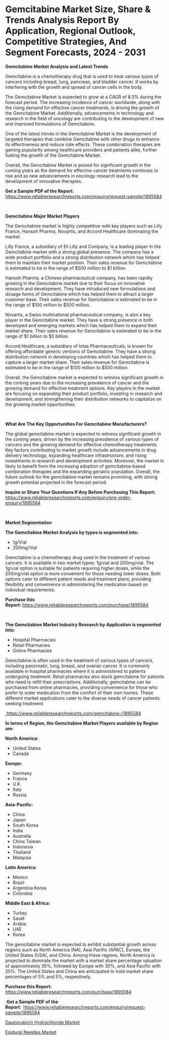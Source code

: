 <p><h1>Gemcitabine Market Size, Share & Trends Analysis Report By Application, Regional Outlook, Competitive Strategies, And Segment Forecasts, 2024 - 2031</h1></p><p><strong>Gemcitabine Market Analysis and Latest Trends</strong></p>
<p><p>Gemcitabine is a chemotherapy drug that is used to treat various types of cancers including breast, lung, pancreas, and bladder cancer. It works by interfering with the growth and spread of cancer cells in the body.</p><p>The Gemcitabine Market is expected to grow at a CAGR of 8.3% during the forecast period. The increasing incidence of cancer worldwide, along with the rising demand for effective cancer treatments, is driving the growth of the Gemcitabine Market. Additionally, advancements in technology and research in the field of oncology are contributing to the development of new and improved formulations of Gemcitabine.</p><p>One of the latest trends in the Gemcitabine Market is the development of targeted therapies that combine Gemcitabine with other drugs to enhance its effectiveness and reduce side effects. These combination therapies are gaining popularity among healthcare providers and patients alike, further fueling the growth of the Gemcitabine Market.</p><p>Overall, the Gemcitabine Market is poised for significant growth in the coming years as the demand for effective cancer treatments continues to rise and as new advancements in oncology research lead to the development of innovative therapies.</p></p>
<p><strong>Get a Sample PDF of the Report:&nbsp;</strong> <a href="https://www.reliableresearchreports.com/enquiry/request-sample/1895584">https://www.reliableresearchreports.com/enquiry/request-sample/1895584</a></p>
<p>&nbsp;</p>
<p><strong>Gemcitabine Major Market Players</strong></p>
<p><p>The Gemcitabine market is highly competitive with key players such as Lilly France, Hansoh Pharma, Novartis, and Accord Healthcare dominating the market. </p><p>Lilly France, a subsidiary of Eli Lilly and Company, is a leading player in the Gemcitabine market with a strong global presence. The company has a wide product portfolio and a strong distribution network which has helped them to maintain their market position. Their sales revenue for Gemcitabine is estimated to be in the range of $500 million to $1 billion.</p><p>Hansoh Pharma, a Chinese pharmaceutical company, has been rapidly growing in the Gemcitabine market due to their focus on innovative research and development. They have introduced new formulations and dosage forms of Gemcitabine which has helped them to attract a larger customer base. Their sales revenue for Gemcitabine is estimated to be in the range of $100 million to $500 million.</p><p>Novartis, a Swiss multinational pharmaceutical company, is also a key player in the Gemcitabine market. They have a strong presence in both developed and emerging markets which has helped them to expand their market share. Their sales revenue for Gemcitabine is estimated to be in the range of $1 billion to $5 billion.</p><p>Accord Healthcare, a subsidiary of Intas Pharmaceuticals, is known for offering affordable generic versions of Gemcitabine. They have a strong distribution network in developing countries which has helped them to capture a larger market share. Their sales revenue for Gemcitabine is estimated to be in the range of $100 million to $500 million.</p><p>Overall, the Gemcitabine market is expected to witness significant growth in the coming years due to the increasing prevalence of cancer and the growing demand for effective treatment options. Key players in the market are focusing on expanding their product portfolio, investing in research and development, and strengthening their distribution networks to capitalize on the growing market opportunities.</p></p>
<p>&nbsp;</p>
<p><strong>What Are The Key Opportunities For Gemcitabine Manufacturers?</strong></p>
<p><p>The global gemcitabine market is expected to witness significant growth in the coming years, driven by the increasing prevalence of various types of cancers and the growing demand for effective chemotherapy treatments. Key factors contributing to market growth include advancements in drug delivery technology, expanding healthcare infrastructure, and rising investments in research and development activities. Moreover, the market is likely to benefit from the increasing adoption of gemcitabine-based combination therapies and the expanding geriatric population. Overall, the future outlook for the gemcitabine market remains promising, with strong growth potential projected in the forecast period.</p></p>
<p><strong>Inquire or Share Your Questions If Any Before Purchasing This Report:</strong> <a href="https://www.reliableresearchreports.com/enquiry/pre-order-enquiry/1895584">https://www.reliableresearchreports.com/enquiry/pre-order-enquiry/1895584</a></p>
<p>&nbsp;</p>
<p><strong>Market Segmentation</strong></p>
<p><strong>The Gemcitabine Market Analysis by types is segmented into:</strong></p>
<p><ul><li>1g/Vial</li><li>200mg/Vial</li></ul></p>
<p><p>Gemcitabine is a chemotherapy drug used in the treatment of various cancers. It is available in two market types: 1g/vial and 200mg/vial. The 1g/vial option is suitable for patients requiring higher doses, while the 200mg/vial option is more convenient for those needing lower doses. Both options cater to different patient needs and treatment plans, providing flexibility and convenience in administering the medication based on individual requirements.</p></p>
<p><strong>Purchase this Report:&nbsp;</strong><a href="https://www.reliableresearchreports.com/purchase/1895584">https://www.reliableresearchreports.com/purchase/1895584</a></p>
<p>&nbsp;</p>
<p><strong>The Gemcitabine Market Industry Research by Application is segmented into:</strong></p>
<p><ul><li>Hospital Pharmacies</li><li>Retail Pharmacies</li><li>Online Pharmacies</li></ul></p>
<p><p>Gemcitabine is often used in the treatment of various types of cancers, including pancreatic, lung, breast, and ovarian cancer. It is commonly available in hospital pharmacies where it is administered to patients undergoing treatment. Retail pharmacies also stock gemcitabine for patients who need to refill their prescriptions. Additionally, gemcitabine can be purchased from online pharmacies, providing convenience for those who prefer to order medication from the comfort of their own homes. These different market applications cater to the diverse needs of cancer patients seeking treatment.</p></p>
<p><a href="https://www.reliableresearchreports.com/gemcitabine-r1895584">&nbsp;https://www.reliableresearchreports.com/gemcitabine-r1895584</a></p>
<p><strong>In terms of Region, the Gemcitabine Market Players available by Region are:</strong></p>
<p>
    <p> <strong> North America: </strong>
        <ul>
            <li>United States</li>
            <li>Canada</li>
        </ul>
        </p> 
    <p> <strong> Europe: </strong>
        <ul>
            <li>Germany</li>
            <li>France</li>
            <li>U.K.</li>
            <li>Italy</li>
            <li>Russia</li>
        </ul>
        </p> 
    <p> <strong> Asia-Pacific: </strong>
        <ul>
            <li>China</li>
            <li>Japan</li>
            <li>South Korea</li>
            <li>India</li>
            <li>Australia</li>
            <li>China Taiwan</li>
            <li>Indonesia</li>
            <li>Thailand</li>
            <li>Malaysia</li>
        </ul>
        </p> 
    <p> <strong> Latin America: </strong>
        <ul>
            <li>Mexico</li>
            <li>Brazil</li>
            <li>Argentina Korea</li>
            <li>Colombia</li>
        </ul>
        </p> 
    <p> <strong> Middle East & Africa: </strong>
        <ul>
            <li>Turkey</li>
            <li>Saudi</li>
            <li>Arabia</li>
            <li>UAE</li>
            <li>Korea</li>
        </ul>
    </p>
    </p>
<p><p>The gemcitabine market is expected to exhibit substantial growth across regions such as North America (NA), Asia Pacific (APAC), Europe, the United States (USA), and China. Among these regions, North America is projected to dominate the market with a market share percentage valuation of approximately 35%, followed by Europe with 30%, and Asia Pacific with 25%. The United States and China are anticipated to hold market share percentages of 5% and 5%, respectively.</p></p>
<p><strong>Purchase this Report: </strong><a href="https://www.reliableresearchreports.com/purchase/1895584">https://www.reliableresearchreports.com/purchase/1895584</a></p>
<p>&nbsp;<strong>Get a Sample PDF of the Report:&nbsp;&nbsp;</strong><a href="https://www.reliableresearchreports.com/enquiry/request-sample/1895584">https://www.reliableresearchreports.com/enquiry/request-sample/1895584</a></p>
<p><strong></strong></p>
<p><p><a href="https://github.com/JennyferFeil2023/Market-Research-Report-List-1/blob/main/daunorubicin-hydrochloride-market.md">Daunorubicin Hydrochloride Market</a></p><p><a href="https://view.publitas.com/reportprime-1/epidural-needles-market-analysis-its-cagr-market-segmentation-and-global-industry-overview/">Epidural Needles Market</a></p></p>